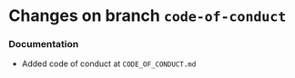 # Changes on branch `code-of-conduct`
### Documentation
- Added code of conduct at `CODE_OF_CONDUCT.md` 
